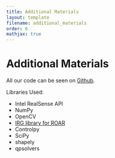 ```yaml
---
title: Additional Materials
layout: template
filename: additional_materials
order: 6
mathjax: true
--- 
```


# Additional Materials

All our code can be seen on [Github](https://github.com/rliu4439/EE106AProject).

Libraries Used:
- Intel RealSense API
- NumPy
- OpenCV
- [IRG library for ROAR](https://github.com/augcog/ROAR)
- Controlpy
- SciPy
- shapely
- qpsolvers